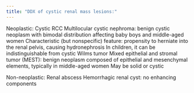 ```yaml
---
title: "DDX of cystic renal mass lesions:"
---
```

Neoplastic:
Cystic RCC
Multilocular cystic nephroma: benign cystic neoplasm with bimodal distribution affecting baby boys and middle-aged women
Characteristic (but nonspecific) feature: propensity to herniate into the renal pelvis, causing hydronephrosis
In children, it can be indistinguishable from cystic Wilms tumor
Mixed epithelial and stromal tumor (MEST): benign neoplasm composed of epithelial and mesenchymal elements, typically in middle-aged women
May be solid or cystic

Non-neoplastic:
Renal abscess
Hemorrhagic renal cyst: no enhancing components

